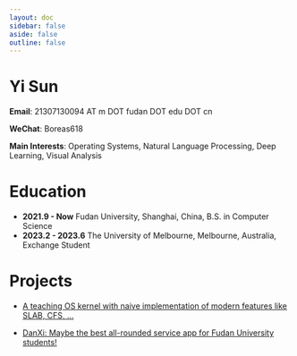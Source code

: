 ```yaml
---
layout: doc
sidebar: false
aside: false
outline: false
---
```


# Yi Sun

**Email**: 21307130094 AT m DOT fudan DOT edu DOT cn

**WeChat**: Boreas618

**Main Interests**: Operating Systems, Natural Language Processing, Deep Learning, Visual Analysis

# Education

* **2021.9 - Now** Fudan University, Shanghai, China, B.S. in Computer Science
* **2023.2 - 2023.6** The University of Melbourne, Melbourne, Australia, Exchange Student

# Projects

* [A teaching OS kernel with naive implementation of modern features like SLAB, CFS, ...](https://github.com/Boreas618/OS-Honor-23Fall)

* [DanXi: Maybe the best all-rounded service app for Fudan University students!](https://github.com/DanXi-Dev/DanXi)

